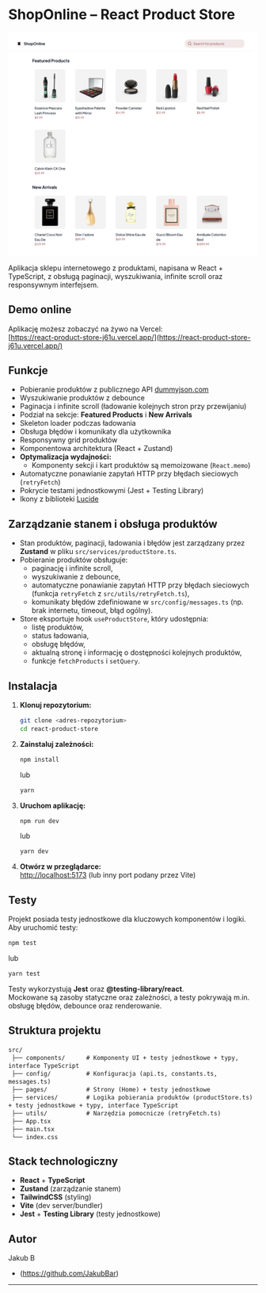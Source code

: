 # ShopOnline – React Product Store

![ShopOnline Screenshot](./src/assets/app/demo-app.png)

Aplikacja sklepu internetowego z produktami, napisana w React + TypeScript, z obsługą paginacji, wyszukiwania, infinite scroll oraz responsywnym interfejsem.

## Demo online

Aplikację możesz zobaczyć na żywo na Vercel:  
[https://react-product-store-j61u.vercel.app/](https://react-product-store-j61u.vercel.app/)

## Funkcje

- Pobieranie produktów z publicznego API [dummyjson.com](https://dummyjson.com/products)
- Wyszukiwanie produktów z debounce
- Paginacja i infinite scroll (ładowanie kolejnych stron przy przewijaniu)
- Podział na sekcje: **Featured Products** i **New Arrivals**
- Skeleton loader podczas ładowania
- Obsługa błędów i komunikaty dla użytkownika
- Responsywny grid produktów
- Komponentowa architektura (React + Zustand)
- **Optymalizacja wydajności:**
  - Komponenty sekcji i kart produktów są memoizowane (`React.memo`)
- Automatyczne ponawianie zapytań HTTP przy błędach sieciowych (`retryFetch`)
- Pokrycie testami jednostkowymi (Jest + Testing Library)
- Ikony z biblioteki [Lucide](https://lucide.dev/)

## Zarządzanie stanem i obsługa produktów

- Stan produktów, paginacji, ładowania i błędów jest zarządzany przez **Zustand** w pliku `src/services/productStore.ts`.
- Pobieranie produktów obsługuje:
  - paginację i infinite scroll,
  - wyszukiwanie z debounce,
  - automatyczne ponawianie zapytań HTTP przy błędach sieciowych (funkcja `retryFetch` z `src/utils/retryFetch.ts`),
  - komunikaty błędów zdefiniowane w `src/config/messages.ts` (np. brak internetu, timeout, błąd ogólny).
- Store eksportuje hook `useProductStore`, który udostępnia:
  - listę produktów,
  - status ładowania,
  - obsługę błędów,
  - aktualną stronę i informację o dostępności kolejnych produktów,
  - funkcje `fetchProducts` i `setQuery`.

## Instalacja

1. **Klonuj repozytorium:**

   ```bash
   git clone <adres-repozytorium>
   cd react-product-store
   ```

2. **Zainstaluj zależności:**

   ```bash
   npm install
   ```

   lub

   ```bash
   yarn
   ```

3. **Uruchom aplikację:**

   ```bash
   npm run dev
   ```

   lub

   ```bash
   yarn dev
   ```

4. **Otwórz w przeglądarce:**  
   [http://localhost:5173](http://localhost:5173) (lub inny port podany przez Vite)

## Testy

Projekt posiada testy jednostkowe dla kluczowych komponentów i logiki.  
Aby uruchomić testy:

```bash
npm test
```

lub

```bash
yarn test
```

Testy wykorzystują **Jest** oraz **@testing-library/react**.  
Mockowane są zasoby statyczne oraz zależności, a testy pokrywają m.in. obsługę błędów, debounce oraz renderowanie.

## Struktura projektu

```
src/
 ├── components/      # Komponenty UI + testy jednostkowe + typy, interface TypeScript
 ├── config/          # Konfiguracja (api.ts, constants.ts, messages.ts)
 ├── pages/           # Strony (Home) + testy jednostkowe
 ├── services/        # Logika pobierania produktów (productStore.ts) + testy jednostkowe + typy, interface TypeScript
 ├── utils/           # Narzędzia pomocnicze (retryFetch.ts)
 ├── App.tsx
 ├── main.tsx
 └── index.css
```

## Stack technologiczny

- **React** + **TypeScript**
- **Zustand** (zarządzanie stanem)
- **TailwindCSS** (styling)
- **Vite** (dev server/bundler)
- **Jest** + **Testing Library** (testy jednostkowe)

## Autor

Jakub B

- (https://github.com/JakubBar)

---
